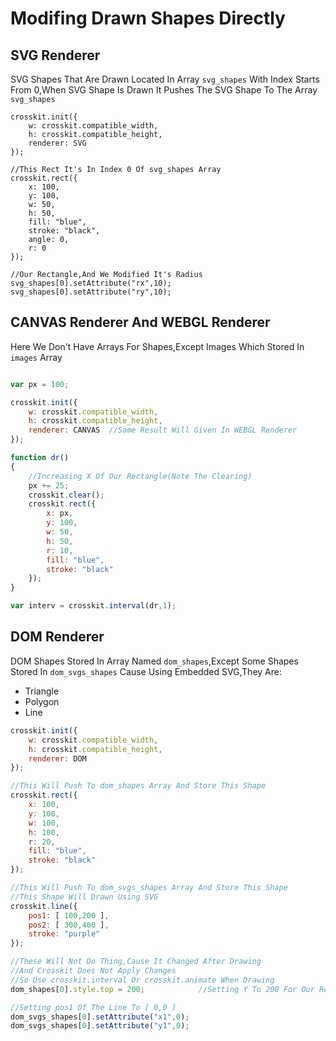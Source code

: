 # Modifing Drawn Shapes Directly

## SVG Renderer
SVG Shapes That Are Drawn Located In Array `svg_shapes` With Index Starts From 0,When SVG Shape Is Drawn It Pushes The SVG Shape To The Array `svg_shapes`

```javascripts
crosskit.init({
    w: crosskit.compatible_width,
    h: crosskit.compatible_height,
    renderer: SVG
});

//This Rect It's In Index 0 Of svg_shapes Array
crosskit.rect({
    x: 100,
    y: 100,
    w: 50,
    h: 50,
    fill: "blue",
    stroke: "black",
    angle: 0,
    r: 0
});

//Our Rectangle,And We Modified It's Radius
svg_shapes[0].setAttribute("rx",10);
svg_shapes[0].setAttribute("ry",10);
```

## CANVAS Renderer And WEBGL Renderer
Here We Don't Have Arrays For Shapes,Except Images Which Stored In `images` Array

```javascript

var px = 100;

crosskit.init({
    w: crosskit.compatible_width,
    h: crosskit.compatible_height,
    renderer: CANVAS  //Same Result Will Given In WEBGL Renderer
});

function dr()
{
    //Increasing X Of Our Rectangle(Note The Clearing)
    px += 25;    
    crosskit.clear();
    crosskit.rect({
        x: px,
        y: 100,
        w: 50,
        h: 50,
        r: 10,
        fill: "blue",
        stroke: "black"
    });
}

var interv = crosskit.interval(dr,1);
```

## DOM Renderer
DOM Shapes Stored In Array Named `dom_shapes`,Except Some Shapes Stored In `dom_svgs_shapes` Cause Using Embedded SVG,They Are:

- Triangle
- Polygon
- Line

```javascript
crosskit.init({
    w: crosskit.compatible_width,
    h: crosskit.compatible_height,
    renderer: DOM
});

//This Will Push To dom_shapes Array And Store This Shape
crosskit.rect({
    x: 100,
    y: 100,
    w: 100,
    h: 100,
    r: 20,
    fill: "blue",
    stroke: "black"
});

//This Will Push To dom_svgs_shapes Array And Store This Shape
//This Shape Will Drawn Using SVG
crosskit.line({
    pos1: [ 100,200 ],
    pos2: [ 300,400 ],
    stroke: "purple"
});

//These Will Not Do Thing,Cause It Changed After Drawing
//And Crosskit Does Not Apply Changes
//So Use crosskit.interval Or crosskit.animate When Drawing
dom_shapes[0].style.top = 200;            //Setting Y To 200 For Our Rectangle

//Setting pos1 Of The Line To [ 0,0 ]
dom_svgs_shapes[0].setAttribute("x1",0);
dom_svgs_shapes[0].setAttribute("y1",0);
```
